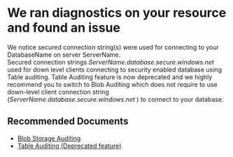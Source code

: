 <properties
	pageTitle="Database Connectivity issue due to invalid credentials detected"
	description="Using Data Security Proxy"
	infoBubbleText="Found recent connectivity issue. See details on the right."
	service="microsoft.sql"
	resource="servers"
	authors="subbu-kandhaswamy, swbhartims"
  	ms.author="subbuk, swbharti"
	displayOrder=""
	articleId="IsUsingDataSecurityProxy_20566AB1-A1DE-46DD-9A10-D875D54E326F"
	diagnosticScenario="crc_sqldb_connectivity"
	selfHelpType="rca"
	supportTopicIds=""
	resourceTags=""
	productPesIds=""
	cloudEnvironments="public" 
/>

# We ran diagnostics on your resource and found an issue

<!--issueDescription-->
We notice  secured connection string(s) were used for connecting to your  <!--$DatabaseName-->DatabaseName<!--/$DatabaseName--> on server <!--$ServerName-->ServerName<!--/$ServerName-->. <br/> Secured connection strings <i> <!--$ServerName-->ServerName<!--/$ServerName-->.database.secure.windows.net </i> used for down level clients connecting to security enabled database using Table auditing.
Table Auditing feature is now deprecated and we highly recommend you to switch to Blob Auditing which does not require to use down-level client connection string (<i><!--$ServerName-->ServerName<!--/$ServerName-->.database.secure.windows.net </i>) to connect to your database.
<!--/issueDescription-->

## **Recommended Documents**

* [Blob Storage Auditing](https://docs.microsoft.com/azure/sql-database/sql-database-auditing)
* [Table Auditing (Deprecated feature)](https://docs.microsoft.com/azure/sql-database/sql-database-auditing-and-dynamic-data-masking-downlevel-clients)

